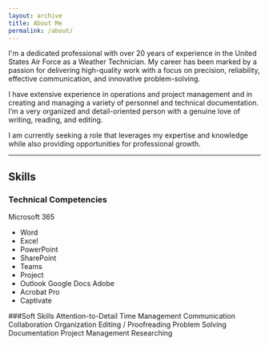 ```yaml
---
layout: archive
title: About Me
permalink: /about/
---
```

I'm a dedicated professional with over 20 years of experience in the United States Air Force as a Weather Technician. My career has been marked by a passion for delivering high-quality work with a focus on precision, reliability, effective communication, and innovative problem-solving.

I have extensive experience in operations and project management and in creating and managing a variety of personnel and technical documentation. I’m a very organized and detail-oriented person with a genuine love of writing, reading, and editing.

I am currently seeking a role that leverages my expertise and knowledge while also providing opportunities for professional growth.

---

## Skills

### Technical Competencies
Microsoft 365
- Word
- Excel
- PowerPoint
- SharePoint
- Teams
- Project
- Outlook
Google Docs
Adobe
- Acrobat Pro
- Captivate


###Soft Skills
Attention-to-Detail
Time Management
Communication
Collaboration
Organization
Editing / Proofreading
Problem Solving
Documentation
Project Management
Researching

